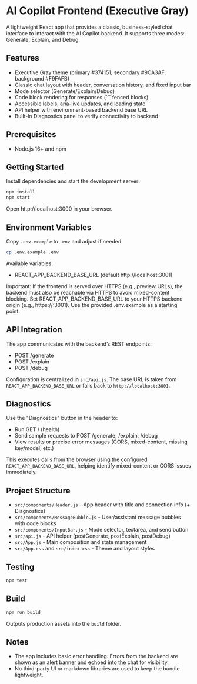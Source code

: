 # AI Copilot Frontend (Executive Gray)

A lightweight React app that provides a classic, business‑styled chat interface to interact with the AI Copilot backend. It supports three modes: Generate, Explain, and Debug.

## Features

- Executive Gray theme (primary #374151, secondary #9CA3AF, background #F9FAFB)
- Classic chat layout with header, conversation history, and fixed input bar
- Mode selector (Generate/Explain/Debug)
- Code block rendering for responses (``` fenced blocks)
- Accessible labels, aria-live updates, and loading state
- API helper with environment-based backend base URL
- Built-in Diagnostics panel to verify connectivity to backend

## Prerequisites

- Node.js 16+ and npm

## Getting Started

Install dependencies and start the development server:

```bash
npm install
npm start
```

Open http://localhost:3000 in your browser.

## Environment Variables

Copy `.env.example` to `.env` and adjust if needed:

```bash
cp .env.example .env
```

Available variables:

- REACT_APP_BACKEND_BASE_URL (default http://localhost:3001)

Important: If the frontend is served over HTTPS (e.g., preview URLs), the backend must also be reachable via HTTPS to avoid mixed-content blocking. Set REACT_APP_BACKEND_BASE_URL to your HTTPS backend origin (e.g., https://<host>:3001). Use the provided .env.example as a starting point.

## API Integration

The app communicates with the backend’s REST endpoints:

- POST /generate
- POST /explain
- POST /debug

Configuration is centralized in `src/api.js`. The base URL is taken from `REACT_APP_BACKEND_BASE_URL` or falls back to `http://localhost:3001`.

## Diagnostics

Use the "Diagnostics" button in the header to:
- Run GET / (health)
- Send sample requests to POST /generate, /explain, /debug
- View results or precise error messages (CORS, mixed-content, missing key/model, etc.)

This executes calls from the browser using the configured `REACT_APP_BACKEND_BASE_URL`, helping identify mixed-content or CORS issues immediately.

## Project Structure

- `src/components/Header.js` - App header with title and connection info (+ Diagnostics)
- `src/components/MessageBubble.js` - User/assistant message bubbles with code blocks
- `src/components/InputBar.js` - Mode selector, textarea, and send button
- `src/api.js` - API helper (postGenerate, postExplain, postDebug)
- `src/App.js` - Main composition and state management
- `src/App.css` and `src/index.css` - Theme and layout styles

## Testing

```bash
npm test
```

## Build

```bash
npm run build
```

Outputs production assets into the `build` folder.

## Notes

- The app includes basic error handling. Errors from the backend are shown as an alert banner and echoed into the chat for visibility.
- No third-party UI or markdown libraries are used to keep the bundle lightweight.
